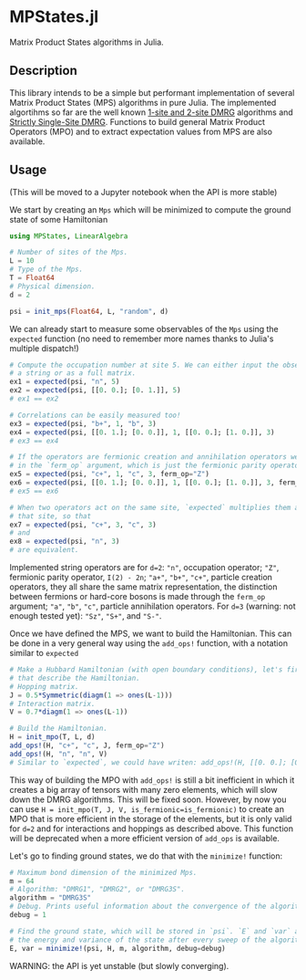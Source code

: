 # MPStates.jl
Matrix Product States algorithms in Julia.

## Description
This library intends to be a simple but performant implementation of several Matrix Product States (MPS) algorithms in pure Julia.  The implemented algortihms so far are the well known [1-site and 2-site DMRG](https://arxiv.org/abs/1008.3477) algorithms and [Strictly Single-Site DMRG](https://arxiv.org/abs/1501.05504). Functions to build general Matrix Product Operators (MPO) and to extract expectation values from MPS are also available.

## Usage

(This will be moved to a Jupyter notebook when the API is more stable)

We start by creating an `Mps` which will be minimized to compute the ground state of some Hamiltonian
```julia
using MPStates, LinearAlgebra

# Number of sites of the Mps.
L = 10
# Type of the Mps.
T = Float64
# Physical dimension.
d = 2

psi = init_mps(Float64, L, "random", d)
```

We can already start to measure some observables of the `Mps` using the `expected` function (no need to remember more names thanks to Julia's multiple dispatch!)
```julia
# Compute the occupation number at site 5. We can either input the observable (operator) as
# a string or as a full matrix. 
ex1 = expected(psi, "n", 5)
ex2 = expected(psi, [[0. 0.]; [0. 1.]], 5)
# ex1 == ex2

# Correlations can be easily measured too!
ex3 = expected(psi, "b+", 1, "b", 3)
ex4 = expected(psi, [[0. 1.]; [0. 0.]], 1, [[0. 0.]; [1. 0.]], 3)
# ex3 == ex4

# If the operators are fermionic creation and annihilation operators we have to indicate it
# in the `ferm_op` argument, which is just the fermionic parity operator `I - 2n`.
ex5 = expected(psi, "c+", 1, "c", 3, ferm_op="Z")
ex6 = expected(psi, [[0. 1.]; [0. 0.]], 1, [[0. 0.]; [1. 0.]], 3, ferm_op=[[1. 0.]; [0. -1.]])
# ex5 == ex6

# When two operators act on the same site, `expected` multiplies them and makes them act on
# that site, so that
ex7 = expected(psi, "c+", 3, "c", 3)
# and 
ex8 = expected(psi, "n", 3)
# are equivalent.
```

Implemented string operators are for `d=2`: `"n"`, occupation operator; `"Z"`, fermionic parity operator, `I(2) - 2n`; `"a+"`, `"b+"`, `"c+"`, particle creation operators, they all share the same matrix representation, the distinction between fermions or hard-core bosons is made through the `ferm_op` argument; `"a"`, `"b"`, `"c"`, particle annihilation operators. For `d=3` (warning: not enough tested yet): `"Sz"`, `"S+"`, and `"S-"`.

Once we have defined the MPS, we want to build the Hamiltonian. This can be done in a very general way using the `add_ops!` function, with a notation similar to `expected`
```julia
# Make a Hubbard Hamiltonian (with open boundary conditions), let's first define the matrices 
# that describe the Hamiltonian.
# Hopping matrix.
J = 0.5*Symmetric(diagm(1 => ones(L-1)))
# Interaction matrix.
V = 0.7*diagm(1 => ones(L-1))

# Build the Hamiltonian.
H = init_mpo(T, L, d)
add_ops!(H, "c+", "c", J, ferm_op="Z")
add_ops!(H, "n", "n", V)
# Similar to `expected`, we could have writen: add_ops!(H, [[0. 0.]; [0. 1.]], [[0. 0.]; [0. 1.]], V)
```
This way of building the MPO with `add_ops!` is still a bit inefficient in which it creates a big array of tensors with many zero elements, which will slow down the DMRG algorithms. This will be fixed soon. However, by now you can use `H = init_mpo(T, J, V, is_fermionic=is_fermionic)` to create an MPO that is more efficient in the storage of the elements, but it is only valid for `d=2` and for interactions and hoppings as described above. This function will be deprecated when a more efficient version of `add_ops` is available.

Let's go to finding ground states, we do that with the `minimize!` function:
```julia
# Maximum bond dimension of the minimized Mps.
m = 64
# Algorithm: "DMRG1", "DMRG2", or "DMRG3S".
algorithm = "DMRG3S"
# Debug. Prints useful information about the convergence of the algorithm. Integer value.
debug = 1

# Find the ground state, which will be stored in `psi`. `E` and `var` are arrays that store
# the energy and variance of the state after every sweep of the algorithm.
E, var = minimize!(psi, H, m, algorithm, debug=debug)
```

WARNING: the API is yet unstable (but slowly converging).
